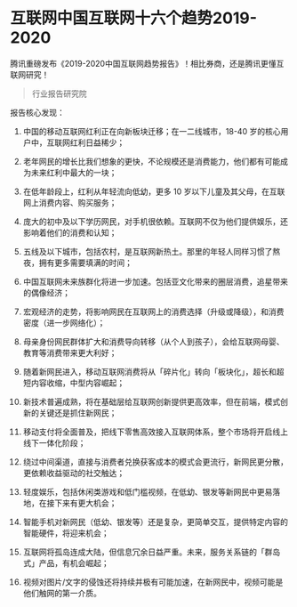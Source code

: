 # 互联网中国互联网十六个趋势2019-2020
腾讯重磅发布《2019-2020中国互联网趋势报告》！相比券商，还是腾讯更懂互联网研究！

> 行业报告研究院

报告核心发现：

1. 中国的移动互联网红利正在向新板块迁移；在一二线城市，18-40 岁的核心用户中，互联网红利日益稀少；

2. 老年网民的增长比我们想象的更快，不论规模还是消费能力，他们都有可能成为未来红利中最大的一块；

3. 在低年龄段上，红利从年轻流向低幼，更多 10 岁以下儿童及其父母，在互联网上消费内容、购买服务；

4. 庞大的初中及以下学历网民，对手机很依赖。互联网不仅为他们提供娱乐，还影响着他们的消费和认知；

5. 五线及以下城市，包括农村，是互联网新热土。那里的年轻人同样习惯了熬夜，拥有更多需要填满的时间；

6. 中国互联网未来族群化将进一步加速。包括亚文化带来的圈层消费，追星带来的偶像经济；

7. 宏观经济的走势，将影响网民在互联网上的消费选择（升级或降级），和消费密度（进一步网络化）；

8. 母亲身份网民群体扩大和消费导向转移（从个人到孩子），会给互联网母婴、教育等消费带来更大利好；

9. 随着新网民进入，移动互联网消费将从「碎片化」转向「板块化」，超长和超短内容收缩，中型内容崛起；

10. 新技术普遍成熟，将在基础层给互联网创新提供更高效率，但在前端，模式创新的关键还是抓住新网民；

11. 移动支付将全面普及，把线下零售高效接入互联网体系，整个市场将开启线上线下一体化阶段；

12. 绕过中间渠道，直接与消费者兑换获客成本的模式会更流行，新网民更分散，更依赖收益驱动的社交触达；

13. 轻度娱乐，包括休闲类游戏和低门槛视频，在低幼、银发等新网民中更易落地，在接下来有更大机会；

14. 智能手机对新网民（低幼、银发等）还是复杂，更简单交互，提供特定内容的智能硬件，将迎来机会；

15. 互联网将孤岛连成大陆，但信息冗余日益严重。未来，服务关系链的「群岛式」产品，有机会崛起；

16. 视频对图片/文字的侵蚀还将持续并极有可能加速，在新网民中，视频可能是他们触网的第一介质。